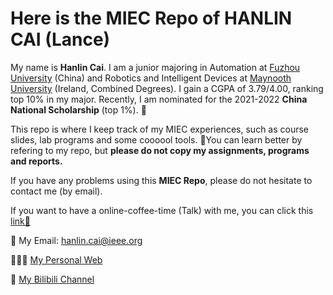 # Here is the MIEC Repo of HANLIN CAI (Lance)
My name is **Hanlin Cai**. I am a junior majoring in Automation at [Fuzhou University] (China) and Robotics and Intelligent Devices at [Maynooth University] (Ireland, Combined Degrees). I gain a CGPA of 3.79/4.00, ranking top 10% in my major. Recently, I am nominated for the 2021-2022 **China National Scholarship** (top 1%). 🎊

This repo is where I keep track of my MIEC experiences, such as course slides, lab programs and some coooool tools. 🙈You can learn better by refering to my repo, but **please do not copy my assignments, programs and reports.**

If you have any problems using this **MIEC Repo**, please do not hesitate to contact me (by email).

If you want to have a online-coffee-time (Talk) with me, you can click this [link🔗]

📮 My Email: [hanlin.cai@ieee.org](hanlin.cai@ieee.org)

👨🏻‍💻 [My Personal Web]

🎥 [My Bilibili Channel]

[link🔗]: https://mieclance.club/meet-with-lance
[My Personal Web]: https://mieclance.club/
[My Bilibili Channel]: https://space.bilibili.com/594030035?spm_id_from=333.1007.0.0
[Fuzhou University]: https://www.fzu.edu.cn/
[Maynooth University]: https://maynoothuniversity.ie/
[Chin-Hong Wong]: https://www.researchgate.net/profile/Chin-Hong-Wong
[Prof. Pietro Lio']: https://www.cl.cam.ac.uk/~pl219/
